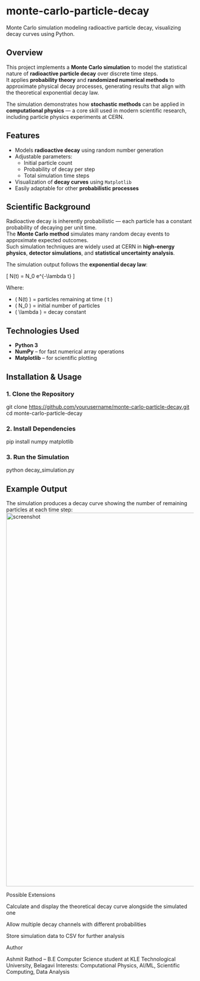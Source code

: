 # monte-carlo-particle-decay
Monte Carlo simulation modeling radioactive particle decay, visualizing decay curves using Python.

## Overview
This project implements a **Monte Carlo simulation** to model the statistical nature of **radioactive particle decay** over discrete time steps.  
It applies **probability theory** and **randomized numerical methods** to approximate physical decay processes, generating results that align with the theoretical exponential decay law.

The simulation demonstrates how **stochastic methods** can be applied in **computational physics** — a core skill used in modern scientific research, including particle physics experiments at CERN.

## Features
- Models **radioactive decay** using random number generation
- Adjustable parameters:  
  - Initial particle count  
  - Probability of decay per step  
  - Total simulation time steps
- Visualization of **decay curves** using `Matplotlib`
- Easily adaptable for other **probabilistic processes**

## Scientific Background
Radioactive decay is inherently probabilistic — each particle has a constant probability of decaying per unit time.  
The **Monte Carlo method** simulates many random decay events to approximate expected outcomes.  
Such simulation techniques are widely used at CERN in **high-energy physics**, **detector simulations**, and **statistical uncertainty analysis**.

The simulation output follows the **exponential decay law**:

\[
N(t) = N_0 e^{-\lambda t}
\]

Where:
- \( N(t) \) = particles remaining at time \( t \)  
- \( N_0 \) = initial number of particles  
- \( \lambda \) = decay constant

## Technologies Used
- **Python 3**
- **NumPy** – for fast numerical array operations
- **Matplotlib** – for scientific plotting

## Installation & Usage

### 1. Clone the Repository
git clone https://github.com/yourusername/monte-carlo-particle-decay.git
cd monte-carlo-particle-decay

### 2. Install Dependencies
pip install numpy matplotlib

### 3. Run the Simulation
python decay_simulation.py


## Example Output

The simulation produces a decay curve showing the number of remaining particles at each time step:
<img width="1600" height="1000" alt="screenshot" src="https://github.com/user-attachments/assets/30034690-dcbe-4f10-aa68-5a165583be44" />


Possible Extensions

Calculate and display the theoretical decay curve alongside the simulated one

Allow multiple decay channels with different probabilities

Store simulation data to CSV for further analysis

Author

Ashmit Rathod  – B.E Computer Science student at KLE Technological University, Belagavi
Interests: Computational Physics, AI/ML, Scientific Computing, Data Analysis
